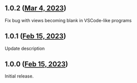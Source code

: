 ## 1.0.2 ([Mar 4, 2023](https://github.com/ramensoftware/windhawk-mods/blob/5c52c28ccbd07387061bcd9543820347ce1f642d/mods/hide-search-bar.wh.cpp))

Fix bug with views becoming blank in VSCode-like programs

## 1.0.1 ([Feb 15, 2023](https://github.com/ramensoftware/windhawk-mods/blob/4701e1066667863e05c7e9fa082b3399b86b5a5a/mods/hide-search-bar.wh.cpp))

Update description

## 1.0.0 ([Feb 15, 2023](https://github.com/ramensoftware/windhawk-mods/blob/acebdfe2946501d31c088c80e2dc24459fa707fd/mods/hide-search-bar.wh.cpp))

Initial release.
